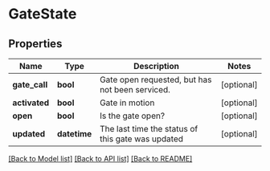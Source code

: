 # GateState

## Properties
Name | Type | Description | Notes
------------ | ------------- | ------------- | -------------
**gate_call** | **bool** | Gate open requested, but has not been serviced. | [optional] 
**activated** | **bool** | Gate in motion | [optional] 
**open** | **bool** | Is the gate open? | [optional] 
**updated** | **datetime** | The last time the status of this gate was updated | [optional] 

[[Back to Model list]](../README.md#documentation-for-models) [[Back to API list]](../README.md#documentation-for-api-endpoints) [[Back to README]](../README.md)

